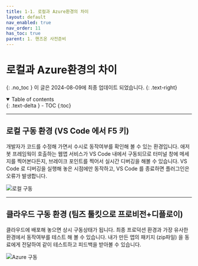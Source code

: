 ```yaml
---
title: 1-1. 로컬과 Azure환경의 차이
layout: default
nav_enabled: true
nav_order: 11
has_toc: true
parent: 1. 핸즈온 사전준비
---
```


# 로컬과 Azure환경의 차이
{: .no_toc }
이 글은 2024-08-09에 최종 업데이트 되었습니다.
{: .text-right}

<details open markdown="block">
  <summary>
    Table of contents
  </summary>
  {: .text-delta }
- TOC
{:toc}
</details>

---

## 로컬 구동 환경 (VS Code 에서 F5 키)
개발자가 코드를 수정해 가면서 수시로 동작여부를 확인해 볼 수 있는 환경입니다. 애저 봇 프레임웍이 호출하는 웹앱 서비스가 VS Code 내에서 구동되므로 터미널 창에 메세지를 찍어본다든지, 브레이크 포인트를 찍어서 실시간 디버깅을 해볼 수 있습니다. VS Code 로 디버깅을 실행해 놓은 시점에만 동작하고, VS Code 를 종료하면 플러그인은 오류가 발생합니다.

![로컬 구동](../assets/10/11-01.png)

---

## 클라우드 구동 환경 (팀즈 툴킷으로 프로비전+디플로이)
클라우드에 배포해 놓으면 상시 구동상태가 됩니다. 최종 프로덕션 환경과 가장 유사한 환경에서 동작여부를 테스트 해 볼 수 있습니다. 내가 만든 앱의 패키지 (zip파일) 을 동료에게 전달하여 같이 테스트하고 피드백을 받아볼 수 있습니다.

![Azure 구동](../assets/10/11-02.png)
